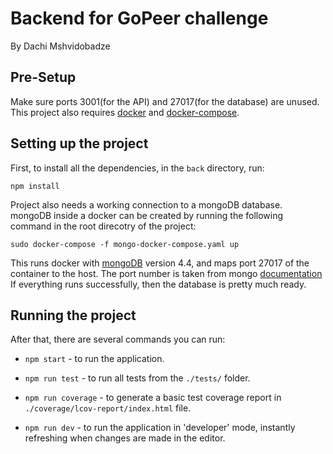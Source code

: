 # Backend for GoPeer challenge

By Dachi Mshvidobadze

## Pre-Setup

Make sure ports 3001(for the API) and 27017(for the database) are unused.\
This project also requires [docker](https://docs.docker.com/engine/install/ubuntu/) and [docker-compose](https://docs.docker.com/compose/install/).

## Setting up the project

First, to install all the dependencies, in the `back` directory, run:

`
npm install
`

Project also needs a working connection to a mongoDB database.\
mongoDB inside a docker can be created by running the following command in the root direcotry of the project:

`sudo docker-compose -f mongo-docker-compose.yaml up`

This runs docker with [mongoDB](https://www.mongodb.com/) version 4.4, and maps port 27017 of the container to the host.
The port number is taken from mongo [documentation](https://docs.mongodb.com/manual/reference/default-mongodb-port/)\
If everything runs successfully, then the database is pretty much ready.

## Running the project

After that, there are several commands you can run:

* `npm start` - to run the application.

* `npm run test` - to run all tests from the `./tests/` folder.

* `npm run coverage` - to generate a basic test coverage report
in `./coverage/lcov-report/index.html` file.

* `npm run dev` - to run the application in 'developer' mode,
instantly refreshing when changes are made in the editor.